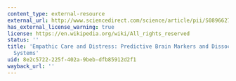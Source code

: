 ```yaml
---
content_type: external-resource
external_url: http://www.sciencedirect.com/science/article/pii/S0896627317304154
has_external_license_warning: true
license: https://en.wikipedia.org/wiki/All_rights_reserved
status: ''
title: 'Empathic Care and Distress: Predictive Brain Markers and Dissociable Brain
  Systems'
uid: 8e2c5722-225f-402a-9beb-dfb85912d2f1
wayback_url: ''
---
```

